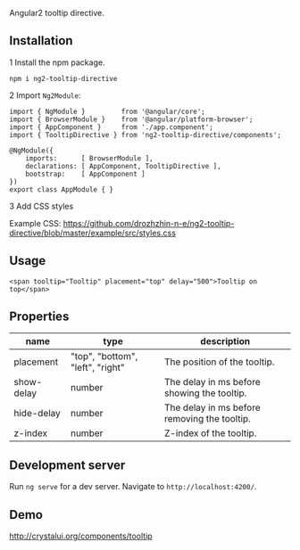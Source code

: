 Angular2 tooltip directive.

## Installation

1 Install the npm package.

    npm i ng2-tooltip-directive
        
2 Import `Ng2Module`:

    import { NgModule }         from '@angular/core';
    import { BrowserModule }    from '@angular/platform-browser';
    import { AppComponent }     from './app.component';
    import { TooltipDirective } from 'ng2-tooltip-directive/components';
     
    @NgModule({
        imports:      [ BrowserModule ],
        declarations: [ AppComponent, TooltipDirective ],
        bootstrap:    [ AppComponent ]
    })
    export class AppModule { } 

3 Add CSS styles

Example CSS: https://github.com/drozhzhin-n-e/ng2-tooltip-directive/blob/master/example/src/styles.css

## Usage
    
    <span tooltip="Tooltip" placement="top" delay="500">Tooltip on top</span>

## Properties

| name             | type                                | description                                 |
|------------------|-------------------------------------|---------------------------------------------|
| placement        | "top", "bottom", "left", "right"    | The position of the tooltip.                |
| show-delay       | number                              | The delay in ms before showing the tooltip. |
| hide-delay       | number                              | The delay in ms before removing the tooltip.|
| z-index          | number                              | Z-index of the tooltip.                     |

## Development server
Run `ng serve` for a dev server. Navigate to `http://localhost:4200/`.

## Demo
http://crystalui.org/components/tooltip